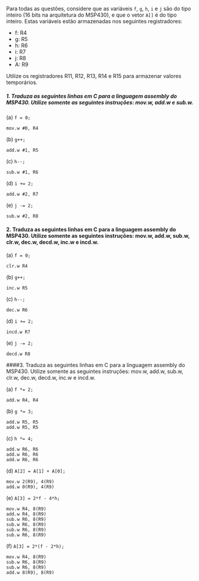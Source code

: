 Para todas as questões, considere que as variáveis `f`, `g`, `h`, `i` e `j` são do tipo inteiro (16 bits na arquitetura do MSP430), e que o vetor `A[]` é do tipo inteiro. Estas variáveis estão armazenadas nos seguintes registradores:

- f: R4
- g: R5
- h: R6
- i: R7
- j: R8
- A: R9

Utilize os registradores R11, R12, R13, R14 e R15 para armazenar valores temporários.

##### 1. Traduza as seguintes linhas em C para a linguagem assembly do MSP430. Utilize somente as seguintes instruções: mov.w, add.w e sub.w.

(a) `f = 0;`
```Assembly
mov.w #0, R4
```
(b) `g++;`
```Assembly
add.w #1, R5
```
(c) `h--;`
```Assembly
sub.w #1, R6
```
(d) `i += 2;`
```Assembly
add.w #2, R7
```
(e) `j -= 2;`
```Assembly
sub.w #2, R8
```
#### 2. Traduza as seguintes linhas em C para a linguagem assembly do MSP430. Utilize somente as seguintes instruções: mov.w, add.w, sub.w, clr.w, dec.w, decd.w, inc.w e incd.w.

(a) `f = 0;`
```Assembly
clr.w R4
```
(b) `g++;`
```Assembly
inc.w R5
```
(c) `h--;`
```Assembly
dec.w R6
```
(d) `i += 2;`
```Assembly
incd.w R7
```
(e) `j -= 2;`
```Assembly
decd.w R8
```
####3. Traduza as seguintes linhas em C para a linguagem assembly do MSP430. Utilize somente as seguintes instruções: mov.w, add.w, sub.w, clr.w, dec.w, decd.w, inc.w e incd.w.

(a) `f *= 2;`
```Assembly
add.w R4, R4
```
(b) `g *= 3;`
```Assembly
add.w R5, R5
add.w R5, R5
```
(c) `h *= 4;`
```Assembly
add.w R6, R6
add.w R6, R6
add.w R6, R6
```
(d) `A[2] = A[1] + A[0];`
```Assembly
mov.w 2(R9), 4(R9)
add.w 0(R9), 4(R9)
```
(e) `A[3] = 2*f - 4*h;`
```Assembly
mov.w R4, 8(R9)
add.w R4, 8(R9)
sub.w R6, 8(R9)
sub.w R6, 8(R9)
sub.w R6, 8(R9)
sub.w R6, 8(R9)
```
(f) `A[3] = 2*(f - 2*h);`
```Assembly
mov.w R4, 8(R9)
sub.w R6, 8(R9)
sub.w R6, 8(R9)
add.w 8(R9), 8(R9)
```
